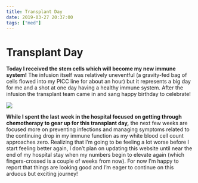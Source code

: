 ```yaml
---
title: Transplant Day
date: 2019-03-27 20:37:00
tags: ["med"]
---
```


# Transplant Day

**Today I received the stem cells which will become my new immune system!** The infusion itself was relatively uneventful (a gravity-fed bag of cells flowed into my PICC line for about an hour) but it represents a big day for me and a shot at one day having a healthy immune system. After the infusion the transplant team came in and sang happy birthday to celebrate!

<div class="text-center img-border">

![](https://swharden.com/static/2019/03/27/IMG_0045.jpg)

</div>

**While I spent the last week in the hospital focused on getting through chemotherapy to gear up for this transplant day,** the next few weeks are focused more on preventing infections and managing symptoms related to the continuing drop in my immune function as my white blood cell count approaches zero. Realizing that I’m going to be feeling a lot worse before I start feeling better again, I don’t plan on updating this website until near the end of my hospital stay when my numbers begin to elevate again (which fingers-crossed is a couple of weeks from now). For now I’m happy to report that things are looking good and I’m eager to continue on this arduous but exciting journey!